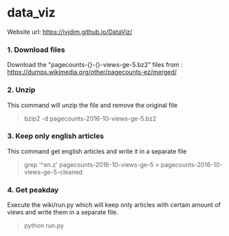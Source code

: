 
# data_viz
Website url: https://ividim.github.io/DataViz/



### 1. Download files
Download the "pagecounts-{}-{}-views-ge-5.bz2" files from :
https://dumps.wikimedia.org/other/pagecounts-ez/merged/

### 2. Unzip
This command will unzip the file and remove the original file
> bzip2 -d pagecounts-2016-10-views-ge-5.bz2

### 3. Keep only english articles

This command get english articles and write it in a separate file
> grep '^en\.z' pagecounts-2016-10-views-ge-5 >  pagecounts-2016-10-views-ge-5-cleaned

### 4. Get peakday
Execute the wiki/run.py which will keep only articles with certain amount of views and write them in a separate file.
> python run.py


